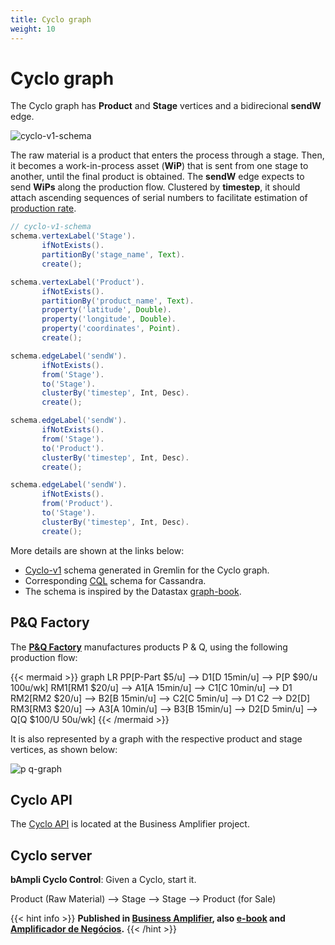 ```yaml
---
title: Cyclo graph
weight: 10
---
```

# Cyclo graph

The Cyclo graph has **Product** and **Stage** vertices and a bidirecional **sendW** edge.

![cyclo-v1-schema](https://user-images.githubusercontent.com/86032/86792421-dad42e80-c040-11ea-98c6-7e7f324c8d1b.jpg)

The raw material is a product that enters the process through a stage. Then, it becomes a work-in-process asset (**WiP**) that is sent from one stage to another, until the final product is obtained. The **sendW** edge expects to send **WiPs** along the production flow. Clustered by **timestep**, it should attach ascending sequences of serial numbers to facilitate estimation of [production rate](https://en.wikipedia.org/wiki/German_tank_problem).

```groovy
// cyclo-v1-schema
schema.vertexLabel('Stage').
       ifNotExists().
       partitionBy('stage_name', Text).
       create();

schema.vertexLabel('Product').
       ifNotExists().
       partitionBy('product_name', Text).
       property('latitude', Double).
       property('longitude', Double).
       property('coordinates', Point).
       create();

schema.edgeLabel('sendW').
       ifNotExists().
       from('Stage').
       to('Stage').
       clusterBy('timestep', Int, Desc).
       create();

schema.edgeLabel('sendW').
       ifNotExists().
       from('Stage').
       to('Product').
       clusterBy('timestep', Int, Desc).
       create();

schema.edgeLabel('sendW').
       ifNotExists().
       from('Product').
       to('Stage').
       clusterBy('timestep', Int, Desc).
       create();
```
More details are shown at the links below:
- [Cyclo-v1](https://github.com/bampli/bampli/blob/master/datastax/models/cyclo-v1-schema.groovy) schema generated in Gremlin for the Cyclo graph.
- Corresponding [CQL](https://github.com/bampli/bampli/blob/master/datastax/models/cyclo-v1-schema.cql) schema for Cassandra. 
- The schema is inspired by the Datastax [graph-book](https://github.com/datastax/graph-book).

## P&Q Factory

The [**P&Q Factory**](/posts/pq-factory/) manufactures products P & Q, using the following production flow:

{{< mermaid >}}
graph LR
    PP[P-Part $5/u] --> D1[D 15min/u] --> P[P $90/u 100u/wk]
    RM1[RM1 $20/u] --> A1[A 15min/u] --> C1[C 10min/u] --> D1
    RM2[RM2 $20/u] --> B2[B 15min/u] --> C2[C 5min/u] --> D1
    C2 --> D2[D]
    RM3[RM3 $20/u] --> A3[A 10min/u] --> B3[B 15min/u] --> D2[D 5min/u] --> Q[Q $100/U 50u/wk]
{{< /mermaid >}}

It is also represented by a graph with the respective product and stage vertices, as shown below:

![p q-graph](https://user-images.githubusercontent.com/86032/86799006-d2332680-c047-11ea-8d02-9da1042c1e51.png)

## Cyclo API

The [Cyclo API](https://app.swaggerhub.com/apis/motta/bampli) is located at the Business Amplifier project.

## Cyclo server

**bAmpli Cyclo Control**: Given a Cyclo, start it.

Product (Raw Material) --> Stage --> Stage --> Product (for Sale)

{{< hint info >}}
**Published in [Business Amplifier](https://www.amazon.com/Business-Amplifier-M-Sc-Motta-Lopes/dp/B083XGK14Q), also [e-book](https://www.amazon.com/Business-Amplifier-Jose-Motta-Lopes-ebook-dp-B086L6V6QY/dp/B086L6V6QY/) and [Amplificador de Negócios](https://www.amazon.com/M-Sc-Jose-Motta-Lopes/dp/8592301009).**
{{< /hint >}}

